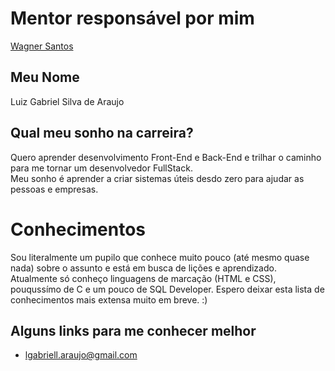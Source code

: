# Mentor responsável por mim

[Wagner Santos](/profiles/mentors/profiles/wagner_santos.md)

## Meu Nome

Luiz Gabriel Silva de Araujo

## Qual meu sonho na carreira?

Quero aprender desenvolvimento Front-End e Back-End e trilhar o caminho para me tornar um desenvolvedor FullStack.  
Meu sonho é aprender a criar sistemas úteis desdo zero para ajudar as pessoas e empresas.

# Conhecimentos

Sou literalmente um pupilo que conhece muito pouco (até mesmo quase nada) sobre o assunto e está em busca de lições e aprendizado.
Atualmente só conheço linguagens de marcação (HTML e CSS), pouqussímo de C e um pouco de SQL Developer.
Espero deixar esta lista  de conhecimentos mais extensa muito em breve. :) 

## Alguns links para me conhecer melhor

- [lgabriell.araujo@gmail.com](lgabriell.araujo@gmail.com)
